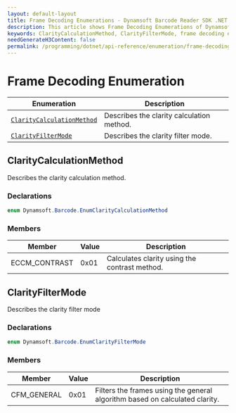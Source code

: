 ```yaml
---
layout: default-layout
title: Frame Decoding Enumerations - Dynamsoft Barcode Reader SDK .NET Edition
description: This article shows Frame Decoding Enumerations of Dynamsoft Barcode Reader.
keywords: ClarityCalculationMethod, ClarityFilterMode, frame decoding enumeration, enumeration
needGenerateH3Content: false
permalink: /programming/dotnet/api-reference/enumeration/frame-decoding-enums-v7.6.0.html
---
```



# Frame Decoding Enumeration

  | Enumeration | Description |
  |-------------|-------------|
  | [`ClarityCalculationMethod`](#claritycalculationmethod) | Describes the clarity calculation method. |
  | [`ClarityFilterMode`](#clarityfiltermode) | Describes the clarity filter mode. |
  

## ClarityCalculationMethod
Describes the clarity calculation method.

### Declarations
   
```csharp
enum Dynamsoft.Barcode.EnumClarityCalculationMethod
```





### Members
   
| Member | Value | Description |
| --------------------------  | ----- | ----------- |
| ECCM_CONTRAST | 0x01 | Calculates clarity using the contrast method. |





## ClarityFilterMode
Describes the clarity filter mode 

### Declarations
   
```csharp
enum Dynamsoft.Barcode.EnumClarityFilterMode
```





### Members
   
| Member | Value | Description |
| --------------------------  | ----- | ----------- |
| CFM_GENERAL | 0x01 | Filters the frames using the general algorithm based on calculated clarity. |
